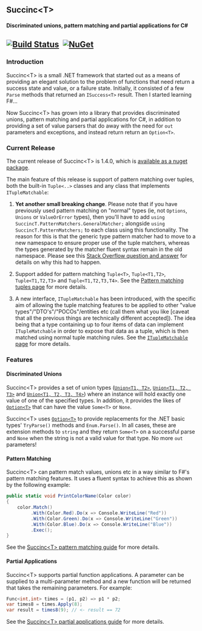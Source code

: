 ## Succinc\<T\> ##
#### Discriminated unions, pattern matching and partial applications for C#  ####
[![Build Status](https://ci.appveyor.com/api/projects/status/github/DavidArno/Succinct?svg=true)](https://travis-ci.org/DavidArno/SuccincT) &nbsp;[![NuGet](https://img.shields.io/nuget/v/SuccincT.svg)](http://www.nuget.org/packages/SuccincT)
----------
### Introduction ###
Succinc\<T\> is a small .NET framework that started out as a means of providing an elegant solution to the problem of functions that need return a success state and value, or a failure state. Initially, it consisted of a few `Parse` methods that returned an `ISuccess<T>` result. Then I started learning F#...

Now Succinc\<T\> has grown into a library that provides discriminated unions, pattern matching and partial applications for C#, in addition to providing a set of value parsers that do away with the need for `out` parameters and exceptions, and instead return return an `Option<T>`.

### Current Release ###
The current release of Succinc\<T\> is 1.4.0, which is [available as a nuget package](https://www.nuget.org/packages/SuccincT/). 

The main feature of this release is support of pattern matching over tuples, both the built-in `Tuple<..>` classes and any class that implements `ITupleMatchable`:

1. **Yet another small breaking change**. Please note that if you have previously used pattern matching on "normal" types (ie, not `Options`, `Unions` or `ValueOrError` types), then you'll have to add `using SuccincT.PatternMatchers.GeneralMatcher;` alongside `using SuccincT.PatternMatchers;` to each class using this functionality. The reason for this is that the generic type  pattern matcher had to move to a new namespace to ensure proper use of the tuple matchers, whereas the types generated by the matcher fluent syntax remain in the old namespace. Please see this [Stack Overflow question and answer](http://stackoverflow.com/questions/31345843/are-extension-methods-for-interfaces-treated-as-lower-priority-than-less-specifi) for details on why this had to happen.

2. Support added for pattern matching `Tuple<T>`, `Tuple<T1,T2>`, `Tuple<T1,T2,T3>` and `Tuple<T1,T2,T3,T4>`.  See the [Pattern matching tuples page](https://github.com/DavidArno/SuccincT/wiki/PatternMatchingTuples) for more details.
3. A new interface, `ITupleMatchable` has been introduced, with the specific aim of allowing the tuple matching features to be applied to other "value types"/"DTO's"/"POCOs"/entities etc (call them what you like [caveat that all the previous things are technically different accepted]). The idea being that a type containing up to four items of data can implement `ITupleMatchable` in order to expose that data as a tuple, which is then matched using normal tuple matching rules. See the [`ITupleMatchable` page](https://github.com/DavidArno/SuccincT/wiki/ITupleMatchable) for more details.

### Features ###
#### Discriminated Unions ####
Succinc\<T\> provides a set of union types ([`Union<T1, T2>`](https://github.com/DavidArno/SuccincT/wiki/UnionT1T2), [`Union<T1, T2, T3>`](https://github.com/DavidArno/SuccincT/wiki/UnionT1T2T3) and [`Union<T1, T2, T3, T4>`](https://github.com/DavidArno/SuccincT/wiki/UnionT1T2T3T4)) where an instance will hold exactly one value of one of the specified types. In addition, it provides the likes of [`Option<T>`](https://github.com/DavidArno/SuccincT/wiki/Option_T_) that can have the value `Some<T>` or `None`.

Succinc\<T\> uses [`Option<T>`](https://github.com/DavidArno/SuccincT/wiki/Option_T_) to provide replacements for the .NET basic types' `TryParse()` methods and `Enum.Parse()`. In all cases, these are extension methods to `string` and they return `Some<T>` on a successful parse and `None` when the string is not a valid value for that type. No more `out` parameters!

#### Pattern Matching ####
Succinc\<T\> can pattern match values, unions etc in a way similar to F#'s pattern matching features. It uses a fluent syntax to achieve this as shown by the following example:
```csharp
public static void PrintColorName(Color color)
{
    color.Match()
         .With(Color.Red).Do(x => Console.WriteLine("Red"))
         .With(Color.Green).Do(x => Console.WriteLine("Green"))
         .With(Color.Blue).Do(x => Console.WriteLine("Blue"))
         .Exec();
}
```

See the [Succinc\<T\> pattern matching guide](https://github.com/DavidArno/SuccincT/wiki/PatternMatching) for more details.

#### Partial Applications ####
Succinc\<T\> supports partial function applications. A parameter can be supplied to a multi-parameter method and a new function will be returned that takes the remaining parameters. For example:

```csharp
Func<int,int> times = (p1, p2) => p1 * p2;
var times8 = times.Apply(8);
var result = times8(9); // <- result == 72
```

See the [Succinc\<T\> partial applications guide](https://github.com/DavidArno/SuccincT/wiki/PartialFunctionApplications) for more details.
